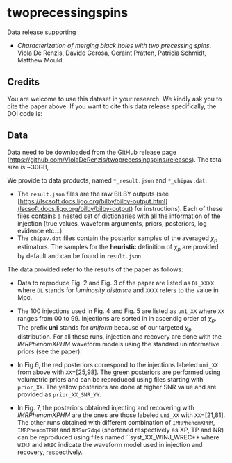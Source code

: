 # twoprecessingspins

Data release supporting 

- _Characterization of merging black holes with two precessing spins_. Viola De Renzis, Davide Gerosa, Geraint Pratten, Patricia Schmidt, Matthew Mould.

## Credits

You are welcome to use this dataset in your research. We kindly ask you to cite the paper above. If you want to cite this data release specifically, the DOI code is:


## Data

Data need to be downloaded from the GitHub release page (https://github.com/ViolaDeRenzis/twoprecessingspins/releases). The total size is ~30GB,

We provide to data products, named `*_result.json` and `*_chipav.dat`. 

- The `result.json` files are the raw BILBY outputs (see [https://lscsoft.docs.ligo.org/bilby/bilby-output.html](lscsoft.docs.ligo.org/bilby/bilby-output) for instructions). Each of these files contains a nested set of dictionaries with all the information of the injection (true values, waveform arguments, priors, posteriors, log evidence etc...). 
- The `chipav.dat` files contain the posterior samples of the averaged $\chi_{p}$ estimators. The samples for the  **heuristic** definition of $\chi_{p}$  are provided by default and can be found in `result.json`.

The data provided refer to the results of the paper as follows:

- Data to reproduce Fig. 2 and Fig. 3 of the paper are listed as `DL_XXXX` where `DL` stands for *luminosity distance* and `XXXX` refers to the value in Mpc.

- The 100 injections used in Fig. 4 and Fig. 5 are listed as `uni_XX` where `XX` ranges from 00 to 99. Injections are sorted in in ascendig order of $\chi_{p}$. The prefix **uni** stands for *uniform* because of our targeted $\chi_{p}$ distribution. For all these runs, injection and recovery are done with the *IMRPhenomXPHM* waveform models using the standard uninformative priors (see the paper).

- In Fig.6, the red posteriors correspond to the injections labeled `uni_XX` from above with `XX`=[25,98]. The green posteriors are performed using volumetric priors and can be reproduced using files starting with `prior_XX`. The yellow posteriors are done at higher SNR value and are provided as `prior_XX_SNR_YY`. 

- In Fig. 7, the posteriors obtained injecting and recovering with *IMRPhenomXPHM* are the ones are those labeled `uni_XX` with `XX`=[21,81]. The other runs obtained with different combination of `IMRPhenomXPHM`, `IMRPhenomTPHM` and `NRSur7dq4` (shortened respectively as XP, TP and NR) can be reproduced using files named ``syst_XX_WINJ_WREC** where `WINJ` and `WREC` indicate the waveform model used in injection and recovery, respectively.



